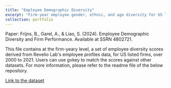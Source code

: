 ```yaml
---
title: "Employee Demographic Diversity"
excerpt: "Firm-year employee gender, ethnic, and age diversity for US listed companies."
collection: portfolio
---
```


Paper: Frijns, B., Garel, A., & Liao, S. (2024). Employee Demographic Diversity and Firm Performance. Available at SSRN 4802721.

This file contains at the firm-yeary level, a set of employee diversity scores derived from Revelio Lab's employee profiles data, for US listed firms, over 2000 to 2021. Users can use gvkey to match the scores against other datasets. For more information, please refer to the readme file of the below repository.

[Link to the dataset](https://osf.io/6j7nc/?view_only=c38d2ba35ee845138619bcec6ad1d898)
